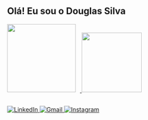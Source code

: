## Olá! Eu sou o Douglas Silva

<div>
    <a href="https://github.com/dougllassillva27">
        <img height="160em" src="https://github-readme-stats.vercel.app/api?username=dougllassillva27&show_icons=true&theme=dark" style="display: inline-block; margin-right: 10px;">
    </a>
    <a href="https://github.com/dougllassillva27">
        <img height="140em" src="https://github-readme-stats.vercel.app/api/top-langs/?username=dougllassillva27&theme=dark" style="display: inline-block;">
    </a>
</div>

        
##

<div>
    <a href="https://www.linkedin.com/in/douglas-silva-27/" target="_blank">
        <img src="https://img.shields.io/badge/LinkedIn-0077B5?style=for-the-badge&logo=linkedin&logoColor=white" alt="LinkedIn" />
    </a>
    <a href="mailto:dougllassillva27@gmail.com" target="_blank">
        <img src="https://img.shields.io/badge/Gmail-D14836?style=for-the-badge&logo=gmail&logoColor=white" alt="Gmail" />
    </a>
        <a href="https://www.instagram.com/dougllassillva27" target="_blank">
        <img src="https://img.shields.io/badge/Instagram-E4405F?style=for-the-badge&logo=instagram&logoColor=white" alt="Instagram" />
    </a>
</div>


<!--
**dougllassillva27/dougllassillva27** is a ✨ _special_ ✨ repository because its `README.md` (this file) appears on your GitHub profile.

Here are some ideas to get you started:

- 🔭 I’m currently working on ...
- 🌱 I’m currently learning ...
- 👯 I’m looking to collaborate on ...
- 🤔 I’m looking for help with ...
- 💬 Ask me about ...
- 📫 How to reach me: ...
- 😄 Pronouns: ...
- ⚡ Fun fact: ...
-->
